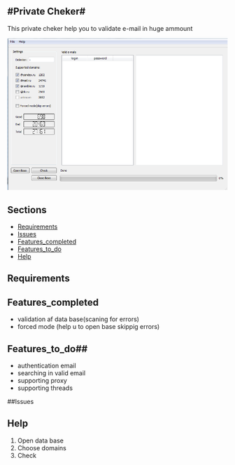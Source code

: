 #Private Cheker#
-

This private cheker help you to validate e-mail in huge ammount

![Image of PrivateCheker](https://github.com/AntonGulkevich/PrivateCheker/blob/master/Images/MainWindow.PNG "private cheker-qt")

## Sections

* [Requirements](#requirements)
* [Issues](#issues)
* [Features_completed](#Features_completed)
* [Features_to_do](#Features_to_do)
* [Help](#Help)


## Requirements

## Features_completed
* validation af data base(scaning for errors)
* forced mode (help u to open base skippig errors)

## Features_to_do##
* authentication email
* searching in valid email
* supporting proxy
* supporting threads

##Issues

## Help
1. Open data base
2. Choose domains
3. Check





